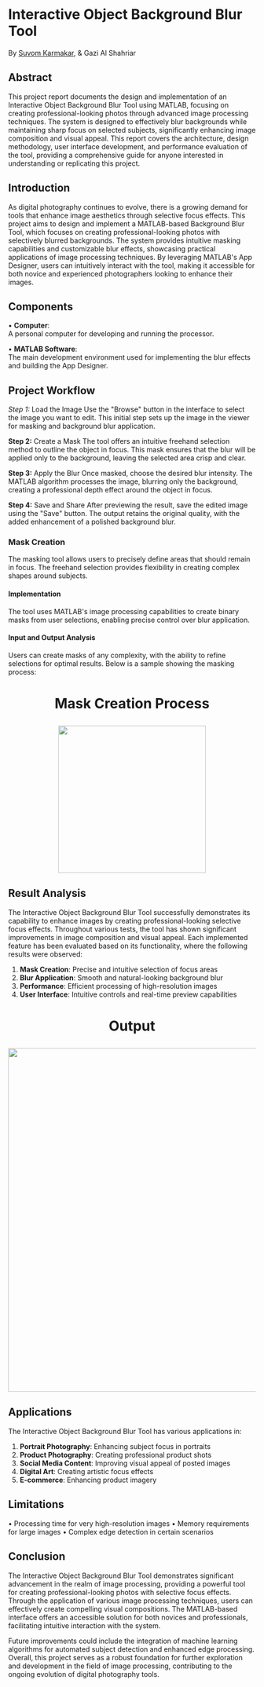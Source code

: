 # Interactive Object Background Blur Tool

By [Suvom Karmakar](https://github.com/suvom027), & Gazi Al Shahriar



## Abstract
This project report documents the design and implementation of an Interactive Object Background Blur Tool using MATLAB, focusing on creating professional-looking photos through advanced image processing techniques. The system is designed to effectively blur backgrounds while maintaining sharp focus on selected subjects, significantly enhancing image composition and visual appeal. This report covers the architecture, design methodology, user interface development, and performance evaluation of the tool, providing a comprehensive guide for anyone interested in understanding or replicating this project.

## Introduction
As digital photography continues to evolve, there is a growing demand for tools that enhance image aesthetics through selective focus effects. This project aims to design and implement a MATLAB-based Background Blur Tool, which focuses on creating professional-looking photos with selectively blurred backgrounds. The system provides intuitive masking capabilities and customizable blur effects, showcasing practical applications of image processing techniques. By leveraging MATLAB's App Designer, users can intuitively interact with the tool, making it accessible for both novice and experienced photographers looking to enhance their images.

## Components
• **Computer**:  
A personal computer for developing and running the processor.

• **MATLAB Software**:  
The main development environment used for implementing the blur effects and building the App Designer.

## Project Workflow
*Step 1:* Load the Image
Use the "Browse" button in the interface to select the image you want to edit. This initial step sets up the image in the viewer for masking and background blur application.

**Step 2:** Create a Mask
The tool offers an intuitive freehand selection method to outline the object in focus. This mask ensures that the blur will be applied only to the background, leaving the selected area crisp and clear.

**Step 3:** Apply the Blur
Once masked, choose the desired blur intensity. The MATLAB algorithm processes the image, blurring only the background, creating a professional depth effect around the object in focus.

**Step 4:** Save and Share
After previewing the result, save the edited image using the "Save" button. The output retains the original quality, with the added enhancement of a polished background blur.

### Mask Creation
The masking tool allows users to precisely define areas that should remain in focus. The freehand selection provides flexibility in creating complex shapes around subjects.

#### Implementation
The tool uses MATLAB's image processing capabilities to create binary masks from user selections, enabling precise control over blur application.

#### Input and Output Analysis
Users can create masks of any complexity, with the ability to refine selections for optimal results. Below is a sample showing the masking process:

<h1 align="center">

**Mask Creation Process**
</h1>
<p align="center">
<img src="https://github.com/user-attachments/assets/a3d92680-56c0-44d9-83c1-34d1200ccf8f", width="300">
</p>

## Result Analysis
The Interactive Object Background Blur Tool successfully demonstrates its capability to enhance images by creating professional-looking selective focus effects. Throughout various tests, the tool has shown significant improvements in image composition and visual appeal. Each implemented feature has been evaluated based on its functionality, where the following results were observed:

1. **Mask Creation**: Precise and intuitive selection of focus areas
2. **Blur Application**: Smooth and natural-looking background blur
3. **Performance**: Efficient processing of high-resolution images
4. **User Interface**: Intuitive controls and real-time preview capabilities

<h1 align="center">

**Output**
</h1>
<p align="center">
<img src="https://github.com/user-attachments/assets/26ebf4f0-d821-4676-a013-c2a8b8cb6af2", width="700">
</p>



## Applications
The Interactive Object Background Blur Tool has various applications in:

1. **Portrait Photography**: Enhancing subject focus in portraits
2. **Product Photography**: Creating professional product shots
3. **Social Media Content**: Improving visual appeal of posted images
4. **Digital Art**: Creating artistic focus effects
5. **E-commerce**: Enhancing product imagery

## Limitations
• Processing time for very high-resolution images
• Memory requirements for large images
• Complex edge detection in certain scenarios

## Conclusion
The Interactive Object Background Blur Tool demonstrates significant advancement in the realm of image processing, providing a powerful tool for creating professional-looking photos with selective focus effects. Through the application of various image processing techniques, users can effectively create compelling visual compositions. The MATLAB-based interface offers an accessible solution for both novices and professionals, facilitating intuitive interaction with the system.

Future improvements could include the integration of machine learning algorithms for automated subject detection and enhanced edge processing. Overall, this project serves as a robust foundation for further exploration and development in the field of image processing, contributing to the ongoing evolution of digital photography tools.
